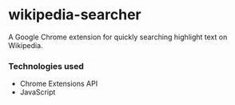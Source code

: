 # wikipedia-searcher

A Google Chrome extension for quickly searching highlight text on Wikipedia.
<br>
### Technologies used
- Chrome Extensions API
- JavaScript
